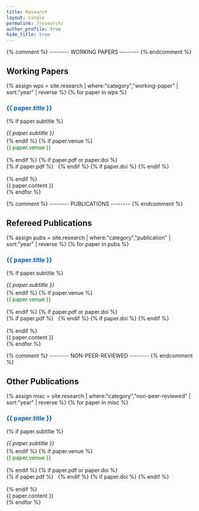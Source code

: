 ```yaml
---
title: Research
layout: single
permalink: /research/
author_profile: true
hide_title: true
---
```


<style>
  /* hide the big “Research” banner */
  .page__title { display: none; }

  /* 1) make paper titles blue */
  .paper-title {
    color: #0066cc;
    text-decoration: none;
    cursor: default;
  }

  /* 2) make venue line green */
  .paper-venue {
    color: green;
    font-size: 0.9rem !important;
    margin: 0 0 1rem 0;
  }

  /* 3) shrink the abstract text */
  .paper-abstract {
    font-size: 0.9rem;
    margin-bottom: 1.5rem;
    /* ensure the “Abstract:” prefix sits on the same line as the first sentence */
    display: inline-block;
  }

  /* 3a) prepend “Abstract:” to every abstract container except indicated */
  .paper-abstract:not(.no-prefix)::before {
    content: "Abstract: ";
    font-weight: bold;
  }

  /* 4) make subtitles match the abstract’s font size */
  .paper-sub {
    margin: 0 0 0.25rem 0 !important;
    font-style: italic;
    font-size: 0.9rem !important;
  }

  /* 5) space below PDF/DOI links */
  .paper-links {
    margin: 0 0 1rem 0;
  }

  /* 6) style the icon links with a bit of horizontal spacing */
  .paper-link-icon {
    margin-right: 0.5rem; /* small gap between icons */
  }
  .paper-link-icon:last-child {
    margin-right: 0;
  }

  /* hide visually-hidden text */
  .visually-hidden {
    border: 0;
    clip: rect(0 0 0 0);
    height: 1px;
    margin: -1px;
    overflow: hidden;
    padding: 0;
    position: absolute;
    width: 1px;
    white-space: nowrap;
  }
</style>
{% comment %} --------  WORKING PAPERS -------- {% endcomment %}
## Working Papers
{% assign wps = site.research | where:"category","working-paper" | sort:"year" | reverse %}
{% for paper in wps %}
### <span class="paper-title">{{ paper.title }}</span>
{% if paper.subtitle %}
<p class="paper-sub">{{ paper.subtitle }}</p>
{% endif %}
{% if paper.venue %}
<p class="paper-venue">{{ paper.venue }}</p>
{% endif %}
{% if paper.pdf or paper.doi %}
<p class="paper-links">
  {% if paper.pdf %}
    <a href="{{ paper.pdf }}" target="_blank" class="paper-link-icon">
      <i class="fas fa-file-pdf"></i>
      <span class="visually-hidden">PDF</span>
    </a>
  {% endif %}
  {% if paper.doi %}
    <a href="{{ paper.doi }}" target="_blank" class="paper-link-icon">
      <i class="fas fa-external-link-alt"></i>
      <span class="visually-hidden">DOI</span>
    </a>
  {% endif %}
</p>
{% endif %}

<div class="paper-abstract{% if paper.no_abstract_prefix %} no-prefix{% endif %}">
  {{ paper.content }}
</div>
{% endfor %}

{% comment %} --------  PUBLICATIONS -------- {% endcomment %}
## Refereed Publications
{% assign pubs = site.research | where:"category","publication" | sort:"year" | reverse %}
{% for paper in pubs %}
### <span class="paper-title">{{ paper.title }}</span>
{% if paper.subtitle %}
<p class="paper-sub">{{ paper.subtitle }}</p>
{% endif %}
{% if paper.venue %}
<p class="paper-venue">{{ paper.venue }}</p>
{% endif %}
{% if paper.pdf or paper.doi %}
<p class="paper-links">
  {% if paper.pdf %}
    <a href="{{ paper.pdf }}" target="_blank" class="paper-link-icon">
      <i class="fas fa-file-pdf"></i>
      <span class="visually-hidden">PDF</span>
    </a>
  {% endif %}
  {% if paper.doi %}
    <a href="{{ paper.doi }}" target="_blank" class="paper-link-icon">
      <i class="fas fa-external-link-alt"></i>
      <span class="visually-hidden">DOI</span>
    </a>
  {% endif %}
</p>
{% endif %}

<div class="paper-abstract{% if paper.no_abstract_prefix %} no-prefix{% endif %}">
  {{ paper.content }}
</div>
{% endfor %}

{% comment %} --------  NON-PEER-REVIEWED -------- {% endcomment %}
## Other Publications
{% assign misc = site.research | where:"category","non-peer-reviewed" | sort:"year" | reverse %}
{% for paper in misc %}
### <span class="paper-title">{{ paper.title }}</span>
{% if paper.subtitle %}
<p class="paper-sub">{{ paper.subtitle }}</p>
{% endif %}
{% if paper.venue %}
<p class="paper-venue">{{ paper.venue }}</p>
{% endif %}
{% if paper.pdf or paper.doi %}
<p class="paper-links">
  {% if paper.pdf %}
    <a href="{{ paper.pdf }}" target="_blank" class="paper-link-icon">
      <i class="fas fa-file-pdf"></i>
      <span class="visually-hidden">PDF</span>
    </a>
  {% endif %}
  {% if paper.doi %}
    <a href="{{ paper.doi }}" target="_blank" class="paper-link-icon">
      <i class="fas fa-external-link-alt"></i>
      <span class="visually-hidden">DOI</span>
    </a>
  {% endif %}
</p>
{% endif %}

<div class="paper-abstract{% if paper.no_abstract_prefix %} no-prefix{% endif %}">
  {{ paper.content }}
</div>
{% endfor %}
